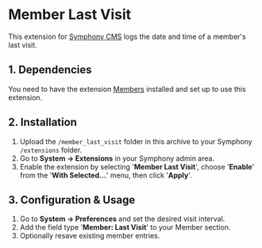 # Member Last Visit

This extension for [Symphony CMS][1] logs the date and time of a member's last visit.

## 1. Dependencies

You need to have the extension [Members][2] installed and set up to use this extension.

## 2. Installation

1. Upload the `/member_last_visit` folder in this archive to your Symphony `/extensions` folder.
2. Go to **System → Extensions** in your Symphony admin area.
3. Enable the extension by selecting '**Member Last Visit**', choose '**Enable**' from the '**With Selected…**' menu, then click '**Apply**'.

## 3. Configuration & Usage ##

1. Go to **System → Preferences** and set the desired visit interval.
2. Add the field type '**Member: Last Visit**' to your Member section.
3. Optionally resave existing member entries.


[1]: http://getsymphony.com
[2]: http://symphonyextensions.com/extensions/members/
